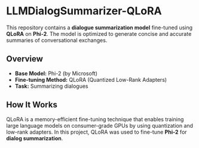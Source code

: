 # LLMDialogSummarizer-QLoRA

This repository contains a **dialogue summarization model** fine-tuned using **QLoRA** on **Phi-2**. The model is optimized to generate concise and accurate summaries of conversational exchanges.

## Overview
- **Base Model:** Phi-2 (by Microsoft)
- **Fine-tuning Method:** QLoRA (Quantized Low-Rank Adapters)
- **Task:** Summarizing dialogues

## How It Works
QLoRA is a memory-efficient fine-tuning technique that enables training large language models on consumer-grade GPUs by using quantization and low-rank adapters. In this project, QLoRA was used to fine-tune **Phi-2** for **dialog summarization**.

